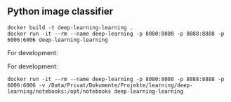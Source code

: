 ## Python image classifier

    docker build -t deep-learning-learning .
    docker run -it --rm --name deep-learning -p 8080:8080 -p 8888:8888 -p 6006:6006 deep-learning-learning

For development:

For development:

    docker run -it --rm --name deep-learning -p 8080:8080 -p 8888:8888 -p 6006:6006 -v /Data/Privat/Dokumente/Projekte/learning/deep-learning/notebooks:/opt/notebooks deep-learning-learning
